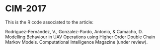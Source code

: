 # CIM-2017
This is the R code associated to the article: 

Rodríguez-Fernández, V., Gonzalez-Pardo, Antonio, & Camacho, D. Modelling Behaviour in UAV Operations using Higher Order Double Chain Markov Models. Computational Intelligence Magazine (under review).
